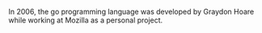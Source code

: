 
In 2006, the go programming language was developed by  Graydon Hoare while working at Mozilla as a personal project.
